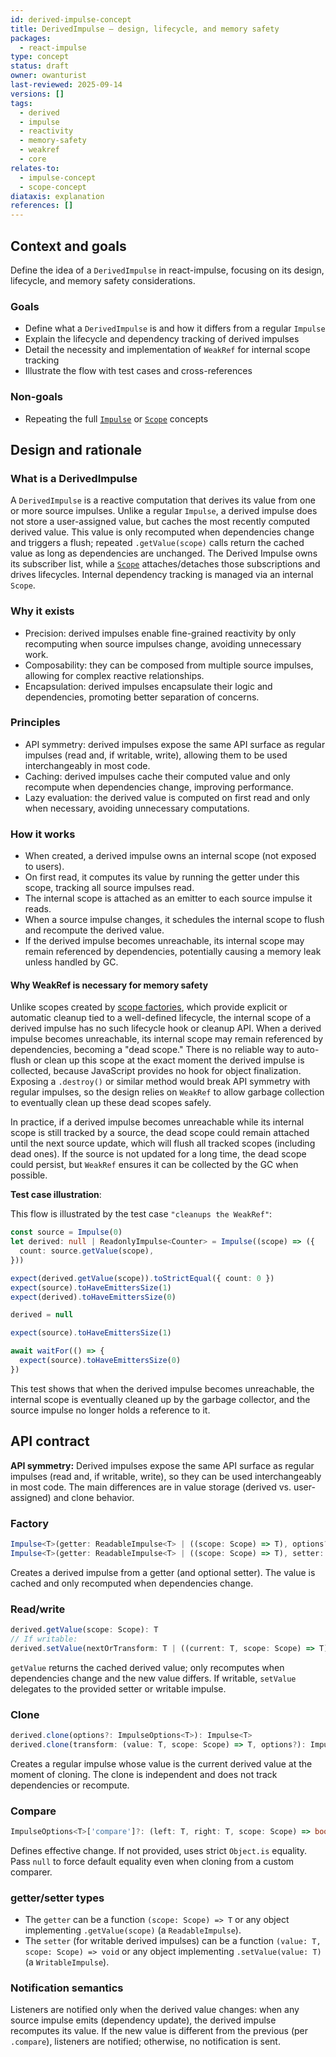 ```yaml
---
id: derived-impulse-concept
title: DerivedImpulse — design, lifecycle, and memory safety
packages:
  - react-impulse
type: concept
status: draft
owner: owanturist
last-reviewed: 2025-09-14
versions: []
tags:
  - derived
  - impulse
  - reactivity
  - memory-safety
  - weakref
  - core
relates-to:
  - impulse-concept
  - scope-concept
diataxis: explanation
references: []
---
```


## Context and goals

Define the idea of a `DerivedImpulse` in react-impulse, focusing on its design, lifecycle, and memory safety considerations.

### Goals

- Define what a `DerivedImpulse` is and how it differs from a regular `Impulse`
- Explain the lifecycle and dependency tracking of derived impulses
- Detail the necessity and implementation of `WeakRef` for internal scope tracking
- Illustrate the flow with test cases and cross-references

### Non-goals

- Repeating the full [`Impulse`](./impulse-concept.md) or [`Scope`](./scope-concept.md) concepts

## Design and rationale

### What is a DerivedImpulse

A `DerivedImpulse` is a reactive computation that derives its value from one or more source impulses. Unlike a regular `Impulse`, a derived impulse does not store a user-assigned value, but caches the most recently computed derived value. This value is only recomputed when dependencies change and triggers a flush; repeated `.getValue(scope)` calls return the cached value as long as dependencies are unchanged. The Derived Impulse owns its subscriber list, while a [`Scope`](./scope-concept.md) attaches/detaches those subscriptions and drives lifecycles. Internal dependency tracking is managed via an internal `Scope`.

### Why it exists

- Precision: derived impulses enable fine-grained reactivity by only recomputing when source impulses change, avoiding unnecessary work.
- Composability: they can be composed from multiple source impulses, allowing for complex reactive relationships.
- Encapsulation: derived impulses encapsulate their logic and dependencies, promoting better separation of concerns.

### Principles

- API symmetry: derived impulses expose the same API surface as regular impulses (read and, if writable, write), allowing them to be used interchangeably in most code.
- Caching: derived impulses cache their computed value and only recompute when dependencies change, improving performance.
- Lazy evaluation: the derived value is computed on first read and only when necessary, avoiding unnecessary computations.

### How it works

- When created, a derived impulse owns an internal scope (not exposed to users).
- On first read, it computes its value by running the getter under this scope, tracking all source impulses read.
- The internal scope is attached as an emitter to each source impulse it reads.
- When a source impulse changes, it schedules the internal scope to flush and recompute the derived value.
- If the derived impulse becomes unreachable, its internal scope may remain referenced by dependencies, potentially causing a memory leak unless handled by GC.

#### Why WeakRef is necessary for memory safety

Unlike scopes created by [scope factories](./scope-factories.md), which provide explicit or automatic cleanup tied to a well-defined lifecycle, the internal scope of a derived impulse has no such lifecycle hook or cleanup API. When a derived impulse becomes unreachable, its internal scope may remain referenced by dependencies, becoming a "dead scope." There is no reliable way to auto-flush or clean up this scope at the exact moment the derived impulse is collected, because JavaScript provides no hook for object finalization. Exposing a `.destroy()` or similar method would break API symmetry with regular impulses, so the design relies on `WeakRef` to allow garbage collection to eventually clean up these dead scopes safely.

In practice, if a derived impulse becomes unreachable while its internal scope is still tracked by a source, the dead scope could remain attached until the next source update, which will flush all tracked scopes (including dead ones). If the source is not updated for a long time, the dead scope could persist, but `WeakRef` ensures it can be collected by the GC when possible.

**Test case illustration**:

This flow is illustrated by the test case `"cleanups the WeakRef"`:

```typescript
const source = Impulse(0)
let derived: null | ReadonlyImpulse<Counter> = Impulse((scope) => ({
  count: source.getValue(scope),
}))

expect(derived.getValue(scope)).toStrictEqual({ count: 0 })
expect(source).toHaveEmittersSize(1)
expect(derived).toHaveEmittersSize(0)

derived = null

expect(source).toHaveEmittersSize(1)

await waitFor(() => {
  expect(source).toHaveEmittersSize(0)
})
```

This test shows that when the derived impulse becomes unreachable, the internal scope is eventually cleaned up by the garbage collector, and the source impulse no longer holds a reference to it.

## API contract

**API symmetry:** Derived impulses expose the same API surface as regular impulses (read and, if writable, write), so they can be used interchangeably in most code. The main differences are in value storage (derived vs. user-assigned) and clone behavior.

### Factory

```ts
Impulse<T>(getter: ReadableImpulse<T> | ((scope: Scope) => T), options?: ImpulseOptions<T>): ReadonlyImpulse<T>
Impulse<T>(getter: ReadableImpulse<T> | ((scope: Scope) => T), setter: WritableImpulse<T> | ((value: T, scope: Scope) => void), options?: ImpulseOptions<T>): Impulse<T>
```

Creates a derived impulse from a getter (and optional setter). The value is cached and only recomputed when dependencies change.

### Read/write

```ts
derived.getValue(scope: Scope): T
// If writable:
derived.setValue(nextOrTransform: T | ((current: T, scope: Scope) => T)): void
```

`getValue` returns the cached derived value; only recomputes when dependencies change and the new value differs. If writable, `setValue` delegates to the provided setter or writable impulse.

### Clone

```ts
derived.clone(options?: ImpulseOptions<T>): Impulse<T>
derived.clone(transform: (value: T, scope: Scope) => T, options?): Impulse<T>
```

Creates a regular impulse whose value is the current derived value at the moment of cloning. The clone is independent and does not track dependencies or recompute.

### Compare

```ts
ImpulseOptions<T>['compare']?: (left: T, right: T, scope: Scope) => boolean
```

Defines effective change. If not provided, uses strict `Object.is` equality. Pass `null` to force default equality even when cloning from a custom comparer.

### getter/setter types

- The `getter` can be a function `(scope: Scope) => T` or any object implementing `.getValue(scope)` (a `ReadableImpulse`).
- The `setter` (for writable derived impulses) can be a function `(value: T, scope: Scope) => void` or any object implementing `.setValue(value: T)` (a `WritableImpulse`).

### Notification semantics

Listeners are notified only when the derived value changes: when any source impulse emits (dependency update), the derived impulse recomputes its value. If the new value is different from the previous (per `.compare`), listeners are notified; otherwise, no notification is sent.
